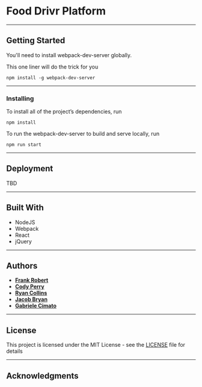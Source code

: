 # Food Drivr Platform
___

## Getting Started

You'll need to install webpack-dev-server globally.

This one liner will do the trick for you
```
npm install -g webpack-dev-server
```
___
### Installing
To install all of the project’s dependencies, run
```
npm install
```
To run the webpack-dev-server to build and serve locally, run
```
npm run start
```
___
## Deployment
TBD
___
## Built With
* NodeJS
* Webpack
* React
* jQuery
___
## Authors

* **[Frank Robert](https://github.com/OfficialPhrank)**
* **[Cody Perry](https://github.com/cperry24)**
* **[Ryan Collins](https://github.com/RyanCCollins)**
* **[Jacob Bryan](https://github.com/bryanj4)**
* **[Gabriele Cimato](https://github.com/Gabri3l)**
___
## License

This project is licensed under the MIT License - see the [LICENSE](LICENSE) file for details
___
## Acknowledgments
